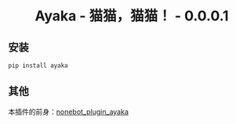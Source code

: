 <div align="center">

# Ayaka - 猫猫，猫猫！ - 0.0.0.1

</div>

## 安装

```
pip install ayaka
```

## 其他

本插件的前身：[nonebot_plugin_ayaka](https://github.com/bridgeL/nonebot-plugin-ayaka)
